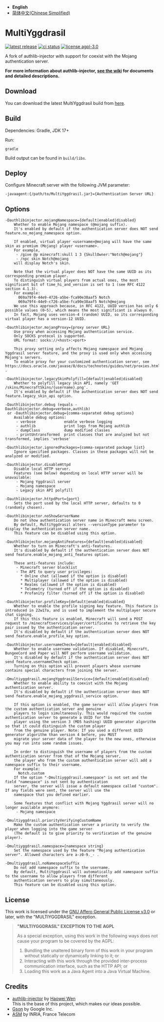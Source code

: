  * **English**
 * [简体中文(Chinese Simplified)](https://github.com/YuxuanZuo/MultiYggdrasil/blob/develop/README.md)

# MultiYggdrasil
[![latest release](https://img.shields.io/github/v/tag/YuxuanZuo/MultiYggdrasil?color=yellow&include_prereleases&label=version&sort=semver&style=flat-square)](https://github.com/YuxuanZuo/MultiYggdrasil/releases)
[![ci status](https://img.shields.io/github/workflow/status/YuxuanZuo/MultiYggdrasil/CI?style=flat-square)](https://github.com/YuxuanZuo/MultiYggdrasil/actions?query=workflow%3ACI)
[![license agpl-3.0](https://img.shields.io/badge/license-AGPL--3.0-blue.svg?style=flat-square)](https://github.com/YuxuanZuo/MultiYggdrasil/blob/develop/LICENSE)

A fork of authlib-injector with support for coexist with the Mojang authentication server.

**For more information about authlib-injector, [see the wiki](https://github.com/yushijinhun/authlib-injector/wiki) for documents and detailed descriptions.**

## Download
You can download the latest MultiYggdrasil build from [here](https://MultiYggdrasil.zuoyx.xyz/).

## Build
Dependencies: Gradle, JDK 17+

Run:
```
gradle
```
Build output can be found in `build/libs`.

## Deploy
Configure Minecraft server with the following JVM parameter:
```
-javaagent:{/path/to/MultiYggdrasil.jar}={Authentication Server URL}
```

## Options
```
-Dauthlibinjector.mojangNamespace={default|enabled|disabled}
    Whether to enable Mojang namespace (@mojang suffix).
    It's enabled by default if the authentication server does NOT send feature.no_mojang_namespace option.

    If enabled, virtual player <username>@mojang will have the same skin as premium (Mojang) player <username>.
    For example,
     - /give @p minecraft:skull 1 3 {SkullOwner:"Notch@mojang"}
     - /npc skin Notch@mojang
    will display Notch's skin.

    Note that the virtual player does NOT have the same UUID as its corresponding premium player.
    To distinguish virtual players from actual ones, the most significant bit of time_hi_and_version is set to 1 (see RFC 4122 section 4.1.3).
    For example:
      069a79f4-44e9-4726-a5be-fca90e38aaf5 Notch
      069a79f4-44e9-c726-a5be-fca90e38aaf5 Notch@mojang
    We use this approach because, in RFC 4122, UUID version has only 6 possible values (0~5), which means the most significant is always 0.
    In fact, Mojang uses version-4 (random) UUID, so its corresponding virtual player has a version-12 UUID.

-Dauthlibinjector.mojangProxy={proxy server URL}
    Use proxy when accessing Mojang authentication service.
    Only SOCKS protocol is supported.
    URL format: socks://<host>:<port>

    This proxy setting only affects Mojang namespace and Mojang Yggdrasil server feature, and the proxy is used only when accessing Mojang's servers.
    To enable proxy for your customized authentication server, see https://docs.oracle.com/javase/8/docs/technotes/guides/net/proxies.html .

-Dauthlibinjector.legacySkinPolyfill={default|enabled|disabled}
    Whether to polyfill legacy skin API, namely 'GET /skins/MinecraftSkins/{username}.png'.
    It's enabled by default if the authentication server does NOT send feature.legacy_skin_api option.

-Dauthlibinjector.debug (equals -Dauthlibinjector.debug=verbose,authlib)
 or -Dauthlibinjector.debug={comma-separated debug options}
    Available debug options:
     - verbose             enable verbose logging
     - authlib             print logs from Mojang authlib
     - dumpClass           dump modified classes
     - printUntransformed  print classes that are analyzed but not transformed, implies 'verbose'

-Dauthlibinjector.ignoredPackages={comma-separated package list}
    Ignore specified packages. Classes in these packages will not be analyzed or modified.

-Dauthlibinjector.disableHttpd
    Disable local HTTP server.
    Features (see below) depending on local HTTP server will be unavailable:
     - Mojang Yggdrasil server
     - Mojang namespace
     - Legacy skin API polyfill

-Dauthlibinjector.httpdPort={port}
    Sets the port used by the local HTTP server, defaults to 0 (randomly chosen).

-Dauthlibinjector.noShowServerName
    Do not show authentication server name in Minecraft menu screen.
    By default, MultiYggdrasil alters --versionType parameter to display the authentication server name.
    This feature can be disabled using this option.

-Dauthlibinjector.mojangAntiFeatures={default|enabled|disabled}
    Whether to turn on Minecraft's anti-features.
    It's disabled by default if the authentication server does NOT send feature.enable_mojang_anti_features option.

    These anti-features include:
     - Minecraft server blocklist
     - The API to query user privileges:
       * Online chat (allowed if the option is disabled)
       * Multiplayer (allowed if the option is disabled)
       * Realms (allowed if the option is disabled)
       * Telemetry (turned off if the option is disabled)
       * Profanity filter (turned off if the option is disabled)

-Dauthlibinjector.profileKey={default|enabled|disabled}
    Whether to enable the profile signing key feature. This feature is introduced in 22w17a, and is used to implement the multiplayer secure chat signing.
    If this this feature is enabled, Minecraft will send a POST request to /minecraftservices/player/certificates to retrieve the key pair issued by the authentication server.
    It's disabled by default if the authentication server does NOT send feature.enable_profile_key option.

-Dauthlibinjector.usernameCheck={default|enabled|disabled}
    Whether to enable username validation. If disabled, Minecraft, BungeeCord and Paper will NOT perform username validation.
    It's disabled by default if the authentication server does NOT send feature.usernameCheck option.
    Turning on this option will prevent players whose username contains special characters from joining the server.

-Dmultiyggdrasil.mojangYggdrasilService={default|enabled|disabled}
    Whether to enable ability to coexist with the Mojang authentication server.
    It's disabled by default if the authentication server does NOT send feature.enable_mojang_yggdrasil_service option.
    
    If this option is enabled, the game server will allow players from the custom authentication server and genuine
    players to login simultaneously. This would required the custom authentication server to generate a UUID for the
    player using the version 3 (MD5 hashing) UUID generator algorithm so that it could distinguish the custom player
    from the genuine player. Note: If you used a different UUID generator algorithm than version 4 before, you MUST
    migrate your server data of the player to the new ones, otherwise you may run into some random issues.
    
    In order to distinguish the username of players from the custom authentication server from that of the Mojang server,
    the player who from the custom authentication server will add a namespace suffix to their username.
    For example:
      Notch.custom
    If the option "-Dmultiyggdrasil.namespace" is not set and the field "namespace" is not sent by authentication
    server, the server will issue a default namespace called "custom". If any fields were sent, the server will use the
    namespace that you defined earlier.
    
    Some features that conflict with Mojang Yggdrasil server will no longer available anymore:
     - Mojang namespace

-Dmultiyggdrasil.priorityVerifyingCustomName
    Make the custom authentication server a priority to verify the player when logging into the game server
    (The default is to give priority to verification of the genuine player).

-Dmultiyggdrasil.namespace={namespace string}
    Set the namespace used by the feature "Mojang authentication server". Allowed characters are a-z0-9._- .

-Dmultiyggdrasil.noNamespaceSuffix
    Do not add namespace suffix to the username.
    By default, MultiYggdrasil will automatically add namespace suffix to the username to allow players from different
    authentication servers to play simultaneously.
    This feature can be disabled using this option.
```

## License
This work is licensed under the [GNU Affero General Public License v3.0](https://github.com/YuxuanZuo/MultiYggdrasil/blob/develop/LICENSE) or later, with the "MULTIYGGDRASIL" exception.

> **"MULTIYGGDRASIL" EXCEPTION TO THE AGPL**
>
> As a special exception, using this work in the following ways does not cause your program to be covered by the AGPL:
> 1. Bundling the unaltered binary form of this work in your program without statically or dynamically linking to it; or
> 2. Interacting with this work through the provided inter-process communication interface, such as the HTTP API; or
> 3. Loading this work as a Java Agent into a Java Virtual Machine.

## Credits
* [authlib-injector](https://github.com/yushijinhun/authlib-injector) by [Haowei Wen](https://github.com/yushijinhun)  
This is the base of this project, which makes our ideas possible.
* [Gson](https://github.com/google/gson) by Google Inc.
* [ASM](https://asm.ow2.io) by INRIA, France Telecom